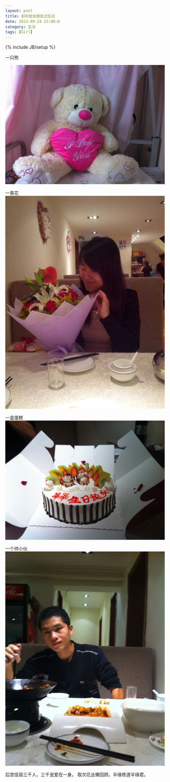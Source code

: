 ```yaml
---
layout: post
title: 如何给女朋友过生日
date: 2013-09-24 23:00:0
category: 生活
tags: [Girl]
---
```

{% include JB/setup %}

一只熊

<!--more-->
![](/images/2013-09-24-the-bear.jpg)

一束花
![](/images/2013-09-24-the-flowers.jpg)

一盒蛋糕
![](/images/2013-09-24-the-cake.jpg)

一个帅小伙
![](/images/2013-09-24-the-boy.jpg)

后宫佳丽三千人，三千宠爱在一身。
取次花丛懒回顾，半缘修道半缘君。
